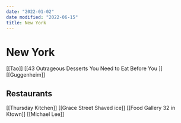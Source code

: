 ```yaml
---
date: "2022-01-02"
date modified: "2022-06-15"
title: New York
---
```


# New York
[[Tao]]
[[43 Outrageous Desserts You Need to Eat Before You ]]
[[Guggenheim]]

## Restaurants
[[Thursday Kitchen]]
[[Grace Street Shaved ice]]
[[Food Gallery 32 in Ktown]]
[[Michael Lee]]
